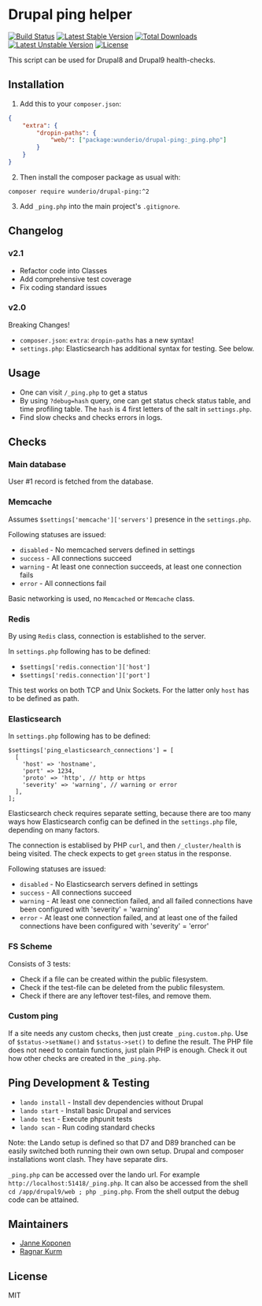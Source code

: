 # Drupal ping helper

[![Build Status](https://travis-ci.org/wunderio/drupal-ping.svg?branch=master)](https://travis-ci.org/wunderio/drupal-ping) [![Latest Stable Version](https://poser.pugx.org/wunderio/drupal-ping/v/stable)](https://packagist.org/packages/wunderio/drupal-ping) [![Total Downloads](https://poser.pugx.org/wunderio/drupal-ping/downloads)](https://packagist.org/packages/wunderio/drupal-ping) [![Latest Unstable Version](https://poser.pugx.org/wunderio/drupal-ping/v/unstable)](https://packagist.org/packages/wunderio/drupal-ping) [![License](https://poser.pugx.org/wunderio/drupal-ping/license)](https://packagist.org/packages/wunderio/drupal-ping)

This script can be used for Drupal8 and Drupal9 health-checks.

## Installation

1. Add this to your `composer.json`:

```json
{
    "extra": {
        "dropin-paths": {
            "web/": ["package:wunderio/drupal-ping:_ping.php"]
        }
    }
}
```

2. Then install the composer package as usual with:

```
composer require wunderio/drupal-ping:^2
```

3. Add `_ping.php` into the main project's `.gitignore`.

## Changelog

### v2.1

- Refactor code into Classes
- Add comprehensive test coverage
- Fix coding standard issues

### v2.0

Breaking Changes!

- `composer.json`: `extra`: `dropin-paths` has a new syntax!
- `settings.php`: Elasticsearch has additional syntax for testing. See below.

## Usage

* One can visit `/_ping.php` to get a status
* By using `?debug=hash` query, one can get status check status table, and time profiling table. The `hash` is 4 first letters of the salt in `settings.php`.
* Find slow checks and checks errors in logs.

## Checks

### Main database

User #1 record is fetched from the database.

### Memcache

Assumes `$settings['memcache']['servers']` presence in the `settings.php`.

Following statuses are issued:
* `disabled` - No memcached servers defined in settings
* `success` - All connections succeed
* `warning` - At least one connection succeeds, at least one connection fails
* `error` - All connections fail

Basic networking is used, no `Memcached` or `Memcache` class.

### Redis

By using `Redis` class, connection is established to the server.

In `settings.php` following has to be defined:

* `$settings['redis.connection']['host']`
* `$settings['redis.connection']['port']`

This test works on both TCP and Unix Sockets.
For the latter only `host` has to be defined as path.

### Elasticsearch

In `settings.php` following has to be defined:

```
$settings['ping_elasticsearch_connections'] = [
  [
    'host' => 'hostname',
    'port' => 1234,
    'proto' => 'http', // http or https
    'severity' => 'warning', // warning or error
  ],
];
```

Elasticsearch check requires separate setting, because there are too many ways
how Elasticsearch config can be defined in the `settings.php` file, depending
on many factors.

The connection is establised by PHP `curl`, and then `/_cluster/health` is
being visited. The check expects to get `green` status in the response.

Following statuses are issued:
* `disabled` - No Elasticsearch servers defined in settings
* `success` - All connections succeed
* `warning` - At least one connection failed, and all failed connections have been configured with 'severity' = 'warning'
* `error` - At least one connection failed, and at least one of the failed connections have been configured with 'severity' = 'error'

### FS Scheme

Consists of 3 tests:

- Check if a file can be created within the public filesystem.
- Check if the test-file can be deleted from the public filesystem.
- Check if there are any leftover test-files, and remove them.

### Custom ping

If a site needs any custom checks, then just create `_ping.custom.php`.
Use of `$status->setName()` and `$status->set()` to define the result.
The PHP file does not need to contain functions, just plain PHP is enough.
Check it out how other checks are created in the `_ping.php`.

## Ping Development & Testing

- `lando install` - Install dev dependencies without Drupal
- `lando start` - Install basic Drupal and services
- `lando test` - Execute phpunit tests
- `lando scan` - Run coding standard checks

Note: the Lando setup is defined so that D7 and D89 branched can be easily switched
both running their own own setup. Drupal and composer installations wont clash.
They have separate dirs.

`_ping.php` can be accessed over the lando url.
For example `http://localhost:51418/_ping.php`.
It can also be accessed from the shell `cd /app/drupal9/web ; php _ping.php`.
From the shell output the debug code can be attained.

## Maintainers

- [Janne Koponen](https://github.com/tharna)
- [Ragnar Kurm](https://github.com/ragnarkurmwunder)

## License

MIT
